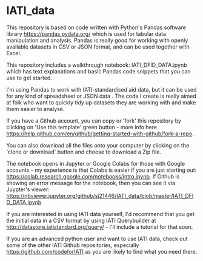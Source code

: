 # IATI_data
This repository is based on code written with Python's Pandas software library https://pandas.pydata.org/ which is used for tabular data manipulation and analysis. Pandas is really good for working with openly available datasets in CSV or JSON format, and can be used together with Excel. 

This repository includes a walkthrough notebook: IATI_DFID_DATA.ipynb which has text explanations and basic Pandas code snippets that you can use to get started.

I'm using Pandas to work with IATI-standardised aid data, but it can be used for any kind of spreadsheet or JSON data . The code I create is really aimed at folk who want to quickly tidy up datasets they are working with and make them easier to analyse. 

If you have a Github account, you can copy or 'fork' this repository by clicking on 'Use this template' green button - more info here https://help.github.com/en/github/getting-started-with-github/fork-a-repo.

You can also download all the files onto your computer by clicking on the 'clone or download' button and choose to download a Zip file.

The notebook opens in Jupyter or Google Colabs for those with Google accounts - my experience is that Colabs is easier if you are just starting out: https://colab.research.google.com/notebooks/intro.ipynb. If Github is showing an error message for the notebook, then you can see it via Juypter's viewer: https://nbviewer.jupyter.org/github/sj21446/IATI_data/blob/master/IATI_DFID_DATA.ipynb

If you are interested in using IATI data yourself, I'd recommend that you get the initial data in a CSV format by using IATI Querybuilder at http://datastore.iatistandard.org/query/ - I'll include a tutorial for that soon.

If you are an advanced python user and want to use IATI data, check out some of the other IATI Github repositories, especially https://github.com/codeforIATI as you are likely to find what you need there.


